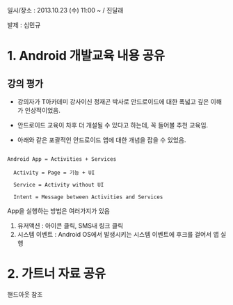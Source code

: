 일시/장소 : 2013.10.23 (수) 11:00 ~ / 진달래

발제 : 심민규

# 1. Android 개발교육 내용 공유

## 강의 평가

  * 강의자가 T아카데미 강사이신 정재곤 박사로 안드로이드에 대한 폭넓고 깊은 이해가 인상적이었음.

  * 안드로이드 교육이 차후 더 개설될 수 있다고 하는데, 꼭 들어볼 추천 교육임.

  * 아래와 같은 포괄적인 안드로이드 앱에 대한 개념을 잡을 수 있었음.

```

Android App = Activities + Services

  Activity = Page = 기능 + UI

  Service = Activity without UI 

  Intent = Message between Activities and Services

```

App을 실행하는 방법은 여러가지가 있음

  1. 유저액션 : 아이콘 클릭, SMS내 링크 클릭
  1. 시스템 이벤트 : Android OS에서 발생시키는 시스템 이벤트에 후크를 걸어서 앱 실행


# 2. 가트너 자료 공유

핸드아웃 참조
